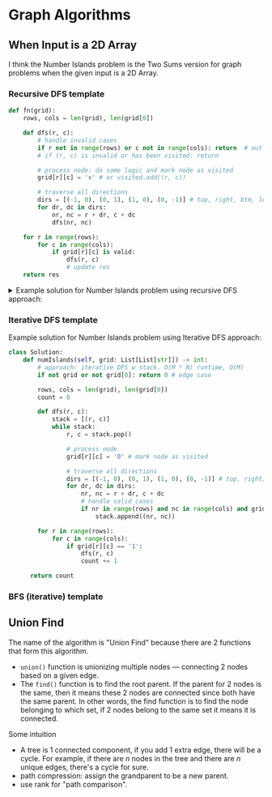 # Graph Algorithms

## When Input is a 2D Array

I think the Number Islands problem is the Two Sums version for graph problems when the given input is a 2D Array.

### Recursive DFS template

```python
def fn(grid):
    rows, cols = len(grid), len(grid[0])

    def dfs(r, c):
        # handle invalid cases
        if r not in range(rows) or c not in range(cols): return  # out of bound
        # if (r, c) is invalid or has been visited: return

        # process node: do some logic and mark node as visited
        grid[r][c] = 'x' # or visited.add((r, c))

        # traverse all directions
        dirs = [(-1, 0), (0, 1), (1, 0), (0, -1)] # top, right, btm, left
        for dr, dc in dirs:
            nr, nc = r + dr, c + dc
            dfs(nr, nc)

    for r in range(rows):
        for c in range(cols):
            if grid[r][c] is valid:
                dfs(r, c)
                # update res
    return res
```

<details>
<summary>Example solution for Number Islands problem using recursive DFS approach:</summary>

```python
def numIslands(self, grid: List[List[str]]) -> int:
    # approach: recursive DFS. O(M * N) runtime, O(M * N) space
    rows, cols = len(grid), len(grid[0])

    def dfs(r, c):
        # handle invalid cases
        if r not in range(rows) or c not in range(cols): return  # out of bound
        if grid[r][c] != "1": return  # not a land

        # process node
        grid[r][c] = "0"  # mark node as visited

        # traverse all directions
        dirs = [(-1, 0), (0, 1), (1, 0), (0, -1)]  # top, right, btm, left
        for dr, dc in dirs:
            nr, nc = r + dr, c + dc
            dfs(nr, nc)

    count = 0
    for i in range(rows):
        for j in range(cols):
            if grid[i][j] == "1":
                dfs(i, j)
                count += 1
    return count
```

</details>

### Iterative DFS template

Example solution for Number Islands problem using Iterative DFS approach:

```python
class Solution:
    def numIslands(self, grid: List[List[str]]) -> int:
        # approach: iterative DFS w stack. O(M * N) runtime, O(M)
        if not grid or not grid[0]: return 0 # edge case

        rows, cols = len(grid), len(grid[0])
        count = 0

        def dfs(r, c):
            stack = [(r, c)]
            while stack:
                r, c = stack.pop()

                # process node
                grid[r][c] = '0' # mark node as visited

                # traverse all directions
                dirs = [(-1, 0), (0, 1), (1, 0), (0, -1)] # top, right, btm, left
                for dr, dc in dirs:
                    nr, nc = r + dr, c + dc
                    # handle valid cases
                    if nr in range(rows) and nc in range(cols) and grid[nr][nc] == '1':
                        stack.append((nr, nc))

        for r in range(rows):
            for c in range(cols):
                if grid[r][c] == '1':
                    dfs(r, c)
                    count += 1

      return count
```

### BFS (iterative) template

## Union Find

The name of the algorithm is "Union Find" because there are 2 functions that form this algorithm. 
- `union()` function is unionizing multiple nodes — connecting 2 nodes based on a given edge.
- The `find()` function is to find the root parent. If the parent for 2 nodes is the same, then it means these 2 nodes are connected since both have the same parent. In other words, the find function is to find the node belonging to which set, if 2 nodes belong to the same set it means it is connected.

Some intuition

- A tree is 1 connected component, if you add 1 extra edge, there will be a cycle. For example, if there are $n$ nodes in the tree and there are $n$ unique edges, there's a cycle for sure.
- path compression: assign the grandparent to be a new parent.
- use rank for "path comparison". 
